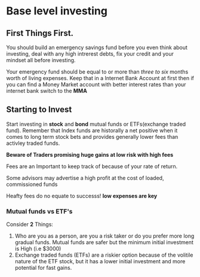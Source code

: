 # Base level investing

## First Things First.

You should build an emergency savings fund before you even think about investing, deal with any high intrerest debts, fix your credit and your mindset all before investing.

Your emergency fund should be equal to or more than *three to six* months worth of living expenses. Keep that in a Internet Bank Account at first then if you can find a Money Market account 
with better interest rates than your internet bank switch to the **MMA**

## Starting to Invest

Start investing in **stock** and **bond** mutual funds or ETFs(exchange traded fund). Remember that Index funds are historally a net positive when it comes to long term stock bets and provides generally lower fees than activley traded funds.

**Beware of Traders promising huge gains at low risk with high fees**

Fees are an Important to keep track of because of your rate of return.

Some advisors may advertise a high profit at the cost of loaded, commissioned funds

Heafty fees do no equate to successs! **low expenses are key**

### Mutual funds vs ETF's

Consider **2** Things:
1. Who are you as a person, are you a risk taker or do you prefer more long gradual funds. Mutual funds are safer but the minimum initial investment is High (i.e $3000)
2. Exchange traded funds (ETFs) are a riskier option because of the volitile nature of the ETF stock, but it has a lower initial investment and more potential for fast gains.





